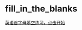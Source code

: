 # fill_in_the_blanks

[英语首字母填空练习，点击开始](https://xiaruize0911.github.io/fill_in_the_blanks/fill_in_the_blanks.html)
